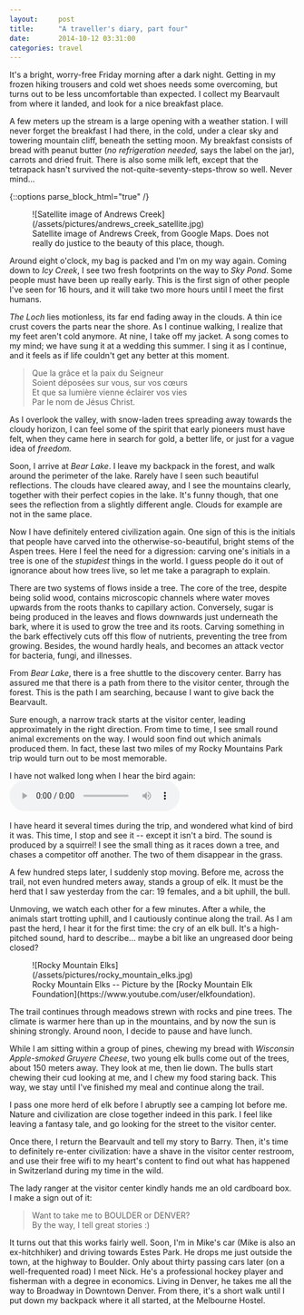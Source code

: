 ```yaml
---
layout:     post
title:      "A traveller's diary, part four"
date:       2014-10-12 03:31:00
categories: travel
---
```


It's a bright, worry-free Friday morning after a dark night. Getting in my
frozen hiking trousers and cold wet shoes needs some overcoming, but
turns out to be less uncomfortable than expected. I collect my Bearvault from
where it landed, and look for a nice breakfast place.

A few meters up the stream is a large opening with a weather station. I will
never forget the breakfast I had there, in the cold, under a clear sky and
towering mountain cliff, beneath the setting moon. My breakfast consists of
bread with peanut butter (*no refrigeration needed,* says the label on the jar),
carrots and dried fruit. There is also some milk left, except that the
tetrapack hasn't survived the not-quite-seventy-steps-throw so well. Never
mind...

{::options parse_block_html="true" /}

<figure>
![Satellite image of Andrews Creek](/assets/pictures/andrews_creek_satellite.jpg)
<figcaption>
Satellite image of Andrews Creek, from Google Maps. Does not really do justice
to the beauty of this place, though.
</figcaption>
</figure>

Around eight o'clock, my bag is packed and I'm on my way again. Coming down to
*Icy Creek*, I see two fresh footprints on the way to *Sky Pond*. Some people
must have been up really early. This is the first sign of other people I've seen
for 16 hours, and it will take two more hours until I meet the first humans.

*The Loch* lies motionless, its far end fading away in the clouds. A thin ice
crust covers the parts near the shore. As I continue walking, I realize that my
feet aren't cold anymore. At nine, I take off my jacket. A song comes to my
mind; we have sung it at a wedding this summer. I sing it as I continue, and it
feels as if life couldn't get any better at this moment.

> Que la grâce et la paix du Seigneur  
> Soient déposées sur vous, sur vos cœurs  
> Et que sa lumière vienne éclairer vos vies  
> Par le nom de Jésus Christ.

As I overlook the valley, with snow-laden trees spreading away towards the
cloudy horizon, I can feel some of the spirit that early pioneers must have
felt, when they came here in search for gold, a better life, or just for a vague
idea of *freedom.*

Soon, I arrive at *Bear Lake*. I leave my backpack in the forest, and walk
around the perimeter of the lake. Rarely have I seen such beautiful reflections.
The clouds have cleared away, and I see the mountains clearly, together with
their perfect copies in the lake. It's funny though, that one sees the
reflection from a slightly different angle. Clouds for example are not in the
same place.

Now I have definitely entered civilization again. One sign of this is the
initials that people have carved into the otherwise-so-beautiful, bright stems
of the Aspen trees. Here I feel the need for a digression: carving one's
initials in a tree is one of the *stupidest* things in the world. I guess people
do it out of ignorance about how trees live, so let me take a paragraph to
explain.

There are two systems of flows inside a tree. The core of the tree, despite
being solid wood, contains microscopic channels where water moves upwards from
the roots thanks to capillary action. Conversely, sugar is being produced in
the leaves and flows downwards just underneath the bark, where it is used to
grow the tree and its roots. Carving something in the bark effectively cuts off
this flow of nutrients, preventing the tree from growing. Besides, the wound
hardly heals, and becomes an attack vector for bacteria, fungi, and illnesses.

From *Bear Lake*, there is a free shuttle to the discovery center. Barry has
assured me that there is a path from there to the visitor center, through the
forest. This is the path I am searching, because I want to give back the
Bearvault.

Sure enough, a narrow track starts at the visitor center, leading approximately
in the right direction. From time to time, I see small round animal excrements
on the way. I would soon find out which animals produced them. In fact, these
last two miles of my Rocky Mountains Park trip would turn out to be most
memorable.

I have not walked long when I hear the bird again:
<audio controls>
  <source src="/assets/sounds/rocksquirrel.mp3" type="audio/mpeg">
  (Your browser does not support the audio element.)
</audio>

I have heard it several times during the trip, and wondered what kind of bird
it was. This time, I stop and see it -- except it isn't a bird. The sound is
produced by a squirrel! I see the small thing as it races down a tree, and
chases a competitor off another. The two of them disappear in the grass.

A few hundred steps later, I suddenly stop moving. Before me, across the
trail, not even hundred meters away, stands a group of elk. It must be the herd
that I saw yesterday from the car: 19 females, and a bit uphill, the bull.

Unmoving, we watch each other for a few minutes. After a while, the animals
start trotting uphill, and I cautiously continue along the trail. As I am past
the herd, I hear it for the first time: the cry of an elk bull. It's a
high-pitched sound, hard to describe... maybe a bit like an ungreased door being
closed?

<figure>
![Rocky Mountain Elks](/assets/pictures/rocky_mountain_elks.jpg)
<figcaption>
Rocky Mountain Elks -- Picture by the [Rocky Mountain Elk
Foundation](https://www.youtube.com/user/elkfoundation).
</figcaption>
</figure>

The trail continues through meadows strewn with rocks and pine trees. The
climate is warmer here than up in the mountains, and by now the sun is shining
strongly. Around noon, I decide to pause and have lunch.

While I am sitting within a group of pines, chewing my bread with *Wisconsin
Apple-smoked Gruyere Cheese*, two young elk bulls come out of the trees, about
150 meters away. They look at me, then lie down. The bulls start chewing
their cud looking at me, and I chew my food staring back. This way, we stay
until I've finished my meal and continue along the trail.

I pass one more herd of elk before I abruptly see a camping lot before me.
Nature and civilization are close together indeed in this park. I feel like
leaving a fantasy tale, and go looking for the street to the visitor center.

Once there, I return the Bearvault and tell my story to Barry. Then, it's time
to definitely re-enter civilization: have a shave in the visitor center
restroom, and use their free wifi to my heart's content to find out what has
happened in Switzerland during my time in the wild.

The lady ranger at the visitor center kindly hands me an old cardboard box. I
make a sign out of it:

> Want to take me to BOULDER or DENVER?  
> By the way, I tell great stories :)

It turns out that this works fairly well. Soon, I'm in Mike's car (Mike is also
an ex-hitchhiker) and driving towards Estes Park. He drops me just outside the
town, at the highway to Boulder. Only about thirty passing cars later (on a
well-frequented road) I meet Nick. He's a professional hockey player and
fisherman with a degree in economics. Living in Denver, he takes me all the way
to Broadway in Downtown Denver. From there, it's a short walk until I put down
my backpack where it all started, at the Melbourne Hostel.
